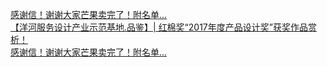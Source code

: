   
[感谢信！谢谢大家芒果卖完了！附名单...](http://www.dianyue.me/archives/321/qvkja0lnoh53nmbu/)  
[【洋河服务设计产业示范基地.品鉴】| 红棉奖“2017年度产品设计奖”获奖作品赏析！](http://www.dianyue.me/archives/234/u4nf6ps0iryqy9m9/)  
[感谢信！谢谢大家芒果卖完了！附名单...](http://www.dianyue.me/archives/604/vase0tua80tsjgel/)